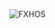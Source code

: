 <div align="justify">
<picture>
    <source media="(prefers-color-scheme: dark)" srcset="https://i.ibb.co/F4LbQf1J/output-gif.gif">
    <source media="(prefers-color-scheme: light)" srcset="https://i.ibb.co/F4LbQf1J/output-gif.gif">
    <img alt="FXHOS" src="https://i.ibb.co/F4LbQf1J/output-gif.gif">
</picture>
</div>